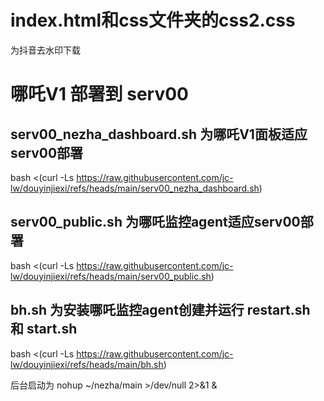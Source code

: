 # index.html和css文件夹的css2.css
为抖音去水印下载

# 哪吒V1 部署到 serv00 
## serv00_nezha_dashboard.sh 为哪吒V1面板适应serv00部署
bash <(curl -Ls https://raw.githubusercontent.com/jc-lw/douyinjiexi/refs/heads/main/serv00_nezha_dashboard.sh)
## serv00_public.sh 为哪吒监控agent适应serv00部署
bash <(curl -Ls https://raw.githubusercontent.com/jc-lw/douyinjiexi/refs/heads/main/serv00_public.sh)

## bh.sh 为安装哪吒监控agent创建并运行 restart.sh 和 start.sh 
bash <(curl -Ls https://raw.githubusercontent.com/jc-lw/douyinjiexi/refs/heads/main/bh.sh)

后台启动为
nohup ~/nezha/main >/dev/null 2>&1 &
